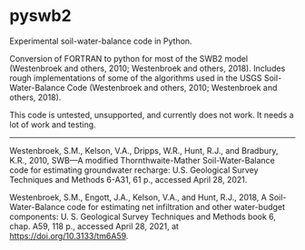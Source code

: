 # pyswb2

Experimental soil-water-balance code in Python.

Conversion of FORTRAN to python for most of the SWB2 model (Westenbroek and others, 2010; Westenbroek and others, 2018). 
Includes rough implementations of some of the algorithms used in the
USGS Soil-Water-Balance Code (Westenbroek and others, 2010; Westenbroek and others, 2018). 

This code is untested, unsupported, and currently does not work. It needs a lot of work and testing.

----

Westenbroek, S.M., Kelson, V.A., Dripps, W.R., Hunt, R.J., and Bradbury, K.R., 2010, SWB—A modified Thornthwaite-Mather
  Soil-Water-Balance code for estimating groundwater recharge: U.S. Geological Survey Techniques 
  and Methods 6-A31, 61 p., accessed April 28, 2021.

Westenbroek, S.M., Engott, J.A., Kelson, V.A., and Hunt, R.J., 2018, A Soil-Water-Balance code
  for estimating net infiltration and other water-budget components: U. S. Geological Survey
  Techniques and Methods book 6, chap. A59, 118 p., accessed April 28, 2021, 
  at https://doi.org/10.3133/tm6A59.


